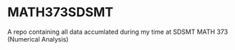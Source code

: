 # MATH373SDSMT
A repo containing all data accumlated during my time at SDSMT MATH 373 (Numerical Analysis)
